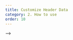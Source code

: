 ```yaml
---
title: Customize Header Data
category: 2. How to use
order: 10
---
```



<!-- ## About Customize Header Data --> -->

<!-- TODO - 개요 및 사용방법을 자세히 다뤄야됩니다.  -->

<!-- UserData 넣는법

당신은 플러그인 수정 없이 USTRUCT가 적용된 Struct를 손쉽게 Header Data에 첨가하여 Serialize/Deserialize할 수 있습니다. (당연히 직접 Serialize할 필요는 없습니다.)

사용 방법은 Customize에 포함되어 있습니다.

사용방법
- C++의 경우
- Blueprint의 경우 -->


<!-- ## BloodStain 없이 직접 만드는 법 -->

<!-- TODO -  -->
<!-- ## Cusom User Data 넣는 법

### RecordComponent에 대해 User Data를 추가하는 법
#### C++의 경우
URecordComponent::SetRecordActorUserData<T>
if T is not USTRUCT() struct, Compile Error


#### Blueprint의 경우
URecordComponent::SetRecordActorUserData<T>
if T is not USTRUCT() struct, Compile Error

 -->




<!-- TODO Pending에  -->

<!-- ## Template Example -->
<!-- TODO - Customize하는 걸 순차적으로 Tutorial 마냥 -->

<!-- 어떻게 Custom한 걸 사용할 수 있는가 -->